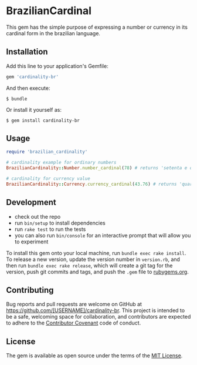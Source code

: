 # BrazilianCardinal

This gem has the simple purpose of expressing a number or currency in its cardinal form in the brazilian language.

## Installation

Add this line to your application's Gemfile:

```ruby
gem 'cardinality-br'
```

And then execute:

    $ bundle

Or install it yourself as:

    $ gem install cardinality-br

## Usage

```ruby
require 'brazilian_cardinality'

# cardinality example for ordinary numbers
BrazilianCardinality::Number.number_cardinal(78) # returns 'setenta e oito'

# cardinality for currency value
BrazilianCardinality::Currency.currency_cardinal(43.76) # returns 'quarenta e três reais e setenta e seis centavos'
```

## Development

- check out the repo
- run `bin/setup` to install dependencies
- run `rake test` to run the tests
- you can also run `bin/console` for an interactive prompt that will allow you to experiment

To install this gem onto your local machine, run `bundle exec rake install`. To release a new version, update the version number in `version.rb`, and then run `bundle exec rake release`, which will create a git tag for the version, push git commits and tags, and push the `.gem` file to [rubygems.org](https://rubygems.org).

## Contributing

Bug reports and pull requests are welcome on GitHub at https://github.com/[USERNAME]/cardinality-br. This project is intended to be a safe, welcoming space for collaboration, and contributors are expected to adhere to the [Contributor Covenant](http://contributor-covenant.org) code of conduct.

## License

The gem is available as open source under the terms of the [MIT License](http://opensource.org/licenses/MIT).
